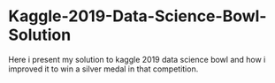 # Kaggle-2019-Data-Science-Bowl-Solution
Here i present my solution to kaggle 2019 data science bowl and how i improved it to win a silver medal in that competition.
